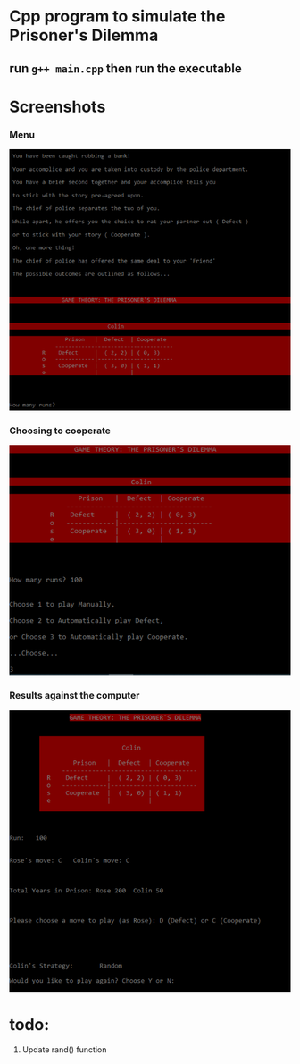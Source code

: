 
# Cpp program to simulate the Prisoner's Dilemma

## run `g++ main.cpp` then run the executable

# Screenshots

### Menu 

![Menu](images/menu.png)

### Choosing to cooperate

![Choice - cooperate](images/cooperate.png)

### Results against the computer

![Results](images/results.png)


# todo:

  1. Update rand() function

